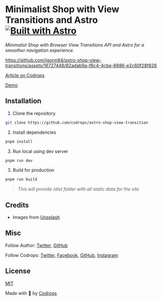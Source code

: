 # Minimalist Shop with View Transitions and Astro [![Built with Astro](https://astro.badg.es/v2/built-with-astro/tiny.svg)](https://astro.build)

*Minimalist Shop with Browser View Transitions API and Astro for a smoother navigation experience.*

https://github.com/igorm84/astro-shop-view-transitions/assets/16727448/82adab9a-f8c4-4cbe-8886-e2c60f28f826

[Article on Codrops](https://tympanus.net/codrops/?p=)

[Demo](http://tympanus.net/Development/.../)

## Installation

1. Clone the repository

```bash
git clone https://github.com/codrops/astro-shop-view-transition
```

2. Install dependencies

```bash
pnpm install
```

3. Run local using dev server

```bash
pnpm run dev
```

3. Build for production
```bash
pnpm run build
```
> *This will provide /dist folder with all static data for the site*

## Credits

- Images from [Unsplash](https://unsplash.com/)

## Misc

Follow *Author*: [Twitter](https://twitter.com/igorpenaque), [GitHub](https://github.com/igorm84)

Follow Codrops: [Twitter](http://www.twitter.com/codrops), [Facebook](http://www.facebook.com/codrops), [GitHub](https://github.com/codrops), [Instagram](https://www.instagram.com/codropsss/)

## License
[MIT](LICENSE)

Made with :blue_heart:  by [Codrops](http://www.codrops.com)





